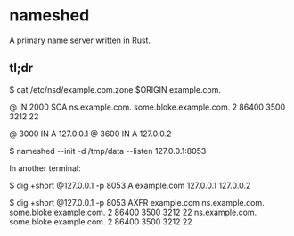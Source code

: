 # nameshed
A primary name server written in Rust.

## tl;dr

$ cat /etc/nsd/example.com.zone 
$ORIGIN example.com.

@ IN 2000 SOA ns.example.com. some\.bloke.example.com. 2 86400 3500 3212 22

@ 3000 IN A 127.0.0.1
@ 3600 IN A 127.0.0.2

$ nameshed --init -d /tmp/data --listen 127.0.0.1:8053

In another terminal:

$ dig +short @127.0.0.1 -p 8053 A example.com
127.0.0.1
127.0.0.2

$ dig +short @127.0.0.1 -p 8053 AXFR example.com
ns.example.com. some\.bloke.example.com. 2 86400 3500 3212 22
ns.example.com. some\.bloke.example.com. 2 86400 3500 3212 22
